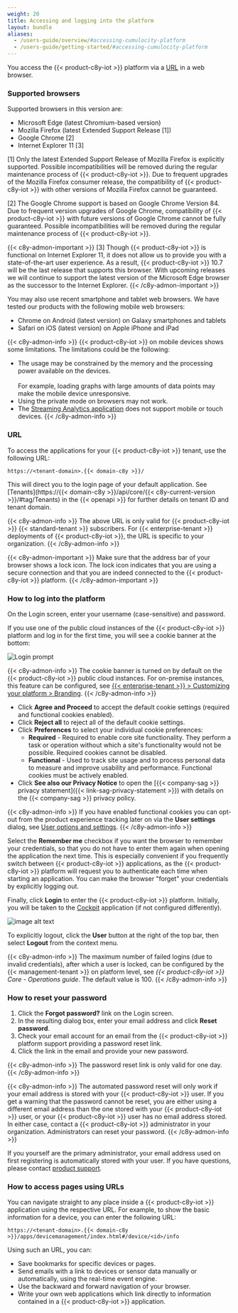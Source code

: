 ```yaml
---
weight: 20
title: Accessing and logging into the platform
layout: bundle
aliases:
  - /users-guide/overview/#accessing-cumulocity-platform
  - /users-guide/getting-started/#accessing-cumulocity-platform
---
```


You access the {{< product-c8y-iot >}} platform via a [URL](#url) in a web browser.

### Supported browsers

Supported browsers in this version are:

* Microsoft Edge (latest Chromium-based version)
* Mozilla Firefox (latest Extended Support Release [1])
* Google Chrome [2]
* Internet Explorer 11 [3]

[1] Only the latest Extended Support Release of Mozilla Firefox is explicitly supported. Possible incompatibilities will be removed during the regular maintenance process of {{< product-c8y-iot >}}. Due to frequent upgrades of the Mozilla Firefox consumer release, the compatibility of {{< product-c8y-iot >}} with other versions of Mozilla Firefox cannot be guaranteed.

[2] The Google Chrome support is based on Google Chrome Version 84. Due to frequent version upgrades of Google Chrome, compatibility of {{< product-c8y-iot >}} with future versions of Google Chrome cannot be fully guaranteed. Possible incompatibilities will be removed during the regular maintenance process of {{< product-c8y-iot >}}.

{{< c8y-admon-important >}}
[3] Though {{< product-c8y-iot >}} is functional on Internet Explorer 11, it does not allow us to provide you with a state-of-the-art user experience. As a result, {{< product-c8y-iot >}} 10.7 will be the last release that supports this browser. With upcoming releases we will continue to support the latest version of the Microsoft Edge browser as the successor to the Internet Explorer.
{{< /c8y-admon-important >}}

You may also use recent smartphone and tablet web browsers. We have tested our products with the following mobile web browsers:

* Chrome on Android (latest version) on Galaxy smartphones and tablets
* Safari on iOS (latest version) on Apple iPhone and iPad

{{< c8y-admon-info >}}
{{< product-c8y-iot >}} on mobile devices shows some limitations.
The limitations could be the following:
* The usage may be constrained by the memory and the processing power available on the devices. <br>  
For example, loading graphs with large amounts of data points may make the mobile device unresponsive.
* Using the private mode on browsers may not work.
* The [Streaming Analytics application](/apama/overview-analytics/) does not support mobile or touch devices.
{{< /c8y-admon-info >}}

<a name="url"></a>
### URL

To access the applications for your {{< product-c8y-iot >}} tenant, use the following URL:

```http
https://<tenant-domain>.{{< domain-c8y >}}/
```

This will direct you to the login page of your default application. See [Tenants](https://{{< domain-c8y >}}/api/core/{{< c8y-current-version >}}/#tag/Tenants) in the {{< openapi >}} for further details on tenant ID and tenant domain.


{{< c8y-admon-info >}}
The above URL is only valid for {{< product-c8y-iot >}} {{< standard-tenant >}} subscribers. For {{< enterprise-tenant >}} deployments of {{< product-c8y-iot >}}, the URL is specific to your organization.
{{< /c8y-admon-info >}}

{{< c8y-admon-important >}}
Make sure that the address bar of your browser shows a lock icon. The lock icon indicates that you are using a secure connection and that you are indeed connected to the {{< product-c8y-iot >}} platform.
{{< /c8y-admon-important >}}

<a name="login"></a>
### How to log into the platform

On the Login screen, enter your username (case-sensitive) and password.

If you use one of the public cloud instances of the {{< product-c8y-iot >}} platform and log in for the first time, you will see a cookie banner at the bottom:

<img src="/images/users-guide/getting-started/getting-started-cookie-banner.png" alt="Login prompt">
<br>

{{< c8y-admon-info >}}
The cookie banner is turned on by default on the {{< product-c8y-iot >}} public cloud instances. For on-premise instances, this feature can be configured, see [{{< enterprise-tenant >}} > Customizing your platform > Branding](/users-guide/enterprise-tenant/#branding).
{{< /c8y-admon-info >}}

* Click **Agree and Proceed** to accept the default cookie settings (required and functional cookies enabled).
* Click **Reject all** to reject all of the default cookie settings.
* Click **Preferences** to select your individual cookie preferences:
	* **Required** - Required to enable core site functionality. They perform a task or operation without which a site's functionality would not be possible. Required cookies cannot be disabled.
	* **Functional** - Used to track site usage and to process personal data to measure and improve usability and performance. Functional cookies must be actively enabled.
* Click **See also our Privacy Notice** to open the [{{< company-sag >}} privacy statement]({{< link-sag-privacy-statement >}}) with details on the {{< company-sag >}} privacy policy.


{{< c8y-admon-info >}}
If you have enabled functional cookies you can opt-out from the product experience tracking later on via the **User settings** dialog, see [User options and settings](/users-guide/getting-started/#user-settings).
{{< /c8y-admon-info >}}

Select the **Remember me** checkbox if you want the browser to remember your credentials, so that you do not have to enter them again when opening the application the next time. This is especially convenient if you frequently switch between {{< product-c8y-iot >}} applications, as the {{< product-c8y-iot >}} platform will request you to authenticate each time when starting an application. You can make the browser "forget" your credentials by explicitly logging out.

Finally, click **Login** to enter the {{< product-c8y-iot >}} platform. Initially, you will be taken to the [Cockpit](/users-guide/cockpit) application (if not configured differently).

![image alt text](/images/users-guide/cockpit/cockpit-home-screen.png)

To explicitly logout, click the **User** button at the right of the top bar, then select **Logout** from the context menu.

{{< c8y-admon-info >}}
The maximum number of failed logins (due to invalid credentials), after which a user is locked, can be configured by the {{< management-tenant >}} on platform level, see *{{< product-c8y-iot >}} Core - Operations guide*. The default value is 100.
{{< /c8y-admon-info >}}

<a name="reset-password"></a>
### How to reset your password

1. Click the **Forgot password?** link on the Login screen.
2. In the resulting dialog box, enter your email address and click **Reset password**.
3. Check your email account for an email from the {{< product-c8y-iot >}} platform support providing a password reset link.
4. Click the link in the email and provide your new password.

{{< c8y-admon-info >}}
The password reset link is only valid for one day.
{{< /c8y-admon-info >}}

{{< c8y-admon-info >}}
The automated password reset will only work if your email address is stored with your {{< product-c8y-iot >}} user. If you get a warning that the password cannot be reset, you are either using a different email address than the one stored with your {{< product-c8y-iot >}} user, or your {{< product-c8y-iot >}} user has no email address stored. In either case, contact a {{< product-c8y-iot >}} administrator in your organization. Administrators can reset your password.
{{< /c8y-admon-info >}}

If you yourself are the primary administrator, your email address used on first registering is automatically stored with your user. If you have questions, please contact [product support](/welcome/contacting-support/).

<a name="URLs"></a>
### How to access pages using URLs

You can navigate straight to any place inside a {{< product-c8y-iot >}} application using the respective URL. For example, to show the basic information for a device, you can enter the following URL:

```http
https://<tenant-domain>.{{< domain-c8y >}}/apps/devicemanagement/index.html#/device/<id>/info
```

Using such an URL, you can:

*   Save bookmarks for specific devices or pages.
*   Send emails with a link to devices or sensor data manually or automatically, using the real-time event engine.
*   Use the backward and forward navigation of your browser.
*   Write your own web applications which link directly to information contained in a {{< product-c8y-iot >}} application.
